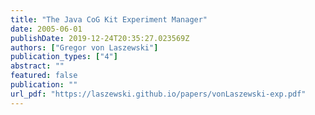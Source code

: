 ```yaml
---
title: "The Java CoG Kit Experiment Manager"
date: 2005-06-01
publishDate: 2019-12-24T20:35:27.023569Z
authors: ["Gregor von Laszewski"]
publication_types: ["4"]
abstract: ""
featured: false
publication: ""
url_pdf: "https://laszewski.github.io/papers/vonLaszewski-exp.pdf"
---
```


